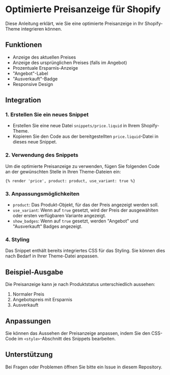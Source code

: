 # Optimierte Preisanzeige für Shopify

Diese Anleitung erklärt, wie Sie eine optimierte Preisanzeige in Ihr Shopify-Theme integrieren können.

## Funktionen

- Anzeige des aktuellen Preises
- Anzeige des ursprünglichen Preises (falls im Angebot)
- Prozentuale Ersparnis-Anzeige
- "Angebot"-Label
- "Ausverkauft"-Badge
- Responsive Design

## Integration

### 1. Erstellen Sie ein neues Snippet

- Erstellen Sie eine neue Datei `snippets/price.liquid` in Ihrem Shopify-Theme.
- Kopieren Sie den Code aus der bereitgestellten `price.liquid`-Datei in dieses neue Snippet.

### 2. Verwendung des Snippets

Um die optimierte Preisanzeige zu verwenden, fügen Sie folgenden Code an der gewünschten Stelle in Ihren Theme-Dateien ein:

```liquid
{% render 'price', product: product, use_variant: true %}
```

### 3. Anpassungsmöglichkeiten

- `product`: Das Produkt-Objekt, für das der Preis angezeigt werden soll.
- `use_variant`: Wenn auf `true` gesetzt, wird der Preis der ausgewählten oder ersten verfügbaren Variante angezeigt.
- `show_badges`: Wenn auf `true` gesetzt, werden "Angebot" und "Ausverkauft" Badges angezeigt.

### 4. Styling

Das Snippet enthält bereits integriertes CSS für das Styling. Sie können dies nach Bedarf in Ihrer Theme-Datei anpassen.

## Beispiel-Ausgabe

Die Preisanzeige kann je nach Produktstatus unterschiedlich aussehen:

1. Normaler Preis
2. Angebotspreis mit Ersparnis
3. Ausverkauft

## Anpassungen

Sie können das Aussehen der Preisanzeige anpassen, indem Sie den CSS-Code im `<style>`-Abschnitt des Snippets bearbeiten.

## Unterstützung

Bei Fragen oder Problemen öffnen Sie bitte ein Issue in diesem Repository.
